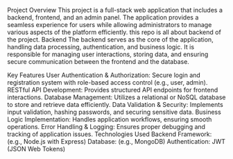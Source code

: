 Project Overview
This project is a full-stack web application that includes a backend, frontend, and an admin panel. The application provides a seamless experience for users while allowing administrators to manage various aspects of the platform efficiently.
this repo is all about backend of the project.
Backend
The backend serves as the core of the application, handling data processing, authentication, and business logic. It is responsible for managing user interactions, storing data, and ensuring secure communication between the frontend and the database.

Key Features
User Authentication & Authorization: Secure login and registration system with role-based access control (e.g., user, admin).
RESTful API Development: Provides structured API endpoints for frontend interactions.
Database Management: Utilizes a relational or NoSQL database to store and retrieve data efficiently.
Data Validation & Security: Implements input validation, hashing passwords, and securing sensitive data.
Business Logic Implementation: Handles application workflows, ensuring smooth operations.
Error Handling & Logging: Ensures proper debugging and tracking of application issues.
Technologies Used
Backend Framework: (e.g., Node.js with Express)
Database: (e.g., MongoDB)
Authentication: JWT (JSON Web Tokens) 